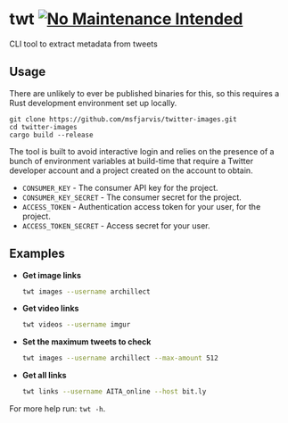 # twt [![No Maintenance Intended](http://unmaintained.tech/badge.svg)](http://unmaintained.tech/)

CLI tool to extract metadata from tweets

## Usage

There are unlikely to ever be published binaries for this, so this requires a Rust development environment set up locally.

```shell
git clone https://github.com/msfjarvis/twitter-images.git
cd twitter-images
cargo build --release
```

The tool is built to avoid interactive login and relies on the presence of a bunch of environment variables at build-time that require a Twitter developer account and a project created on the account to obtain.

- `CONSUMER_KEY` - The consumer API key for the project.
- `CONSUMER_KEY_SECRET` - The consumer secret for the project.
- `ACCESS_TOKEN` - Authentication access token for your user, for the project.
- `ACCESS_TOKEN_SECRET` - Access secret for your user.

## Examples

- **Get image links**

    ```sh
    twt images --username archillect
    ```

- **Get video links**

    ```sh
    twt videos --username imgur
    ```

- **Set the maximum tweets to check**

    ```sh
    twt images --username archillect --max-amount 512
    ```

- **Get all links**

    ```sh
    twt links --username AITA_online --host bit.ly
    ```

For more help run: `twt -h`.
